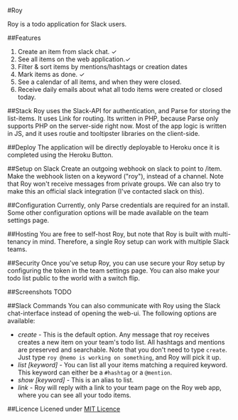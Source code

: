 #Roy

Roy is a todo application for Slack users.

##Features
1. Create an item from slack chat. ✓
2. See all items on the web application.✓
3. Filter & sort items by mentions/hashtags or creation dates
4. Mark items as done. ✓
5. See a calendar of all items, and when they were closed.
6. Receive daily emails about what all todo items were created or closed today.

##Stack
Roy uses the Slack-API for authentication, and Parse for storing the list-items. It uses Link for routing. Its written in PHP, because Parse only supports PHP on the server-side right now. Most of the app logic is written in JS, and it uses routie and tooltipster libraries on the client-side.

##Deploy
The application will be directly deployable to Heroku once it is completed using the Heroku Button.

##Setup on Slack
Create an outgoing webhook on slack to point to /item. Make the webhook listen on a keyword ("roy"), instead of a channel. Note that Roy won't receive messages from private groups. We can also try to make this an official slack integration (I've contacted slack on this).

##Configuration
Currently, only Parse credentials are required for an install. Some other configuration options will be made available on the team settings page.

##Hosting
You are free to self-host Roy, but note that Roy is built with multi-tenancy in mind. Therefore, a single Roy setup can work with multiple Slack teams.

##Security
Once you've setup Roy, you can use secure your Roy setup by configuring the token in the team settings page. You can also make your todo list public to the world with a switch flip.

##Screenshots
TODO

##Slack Commands
You can also communicate with Roy using the Slack chat-interface instead of opening the web-ui. The following options are available:

- *create* - This is the default option. Any message that roy receives creates a new item on your team's todo list. All hashtags and mentions are preserved and searchable. Note that you don't need to type `create`. Just type `roy @nemo is working on something`, and Roy will pick it up.
- *list [keyword]* - You can list all your items matching a required keyword. This keyword can either be a `#hashtag` or a `@mention`.
- *show [keyword]* - This is an alias to list.
- *link* - Roy will reply with a link to your team page on the Roy web app, where you can see all your todo items.

##Licence
Licened under [MIT Licence](http://rem.mit-license.org)